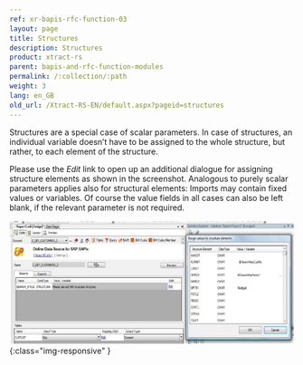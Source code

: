 ```yaml
---
ref: xr-bapis-rfc-function-03
layout: page
title: Structures
description: Structures
product: xtract-rs
parent: bapis-and-rfc-function-modules
permalink: /:collection/:path
weight: 3
lang: en_GB
old_url: /Xtract-RS-EN/default.aspx?pageid=structures
---
```


Structures are a special case of scalar parameters. In case of structures, an individual variable doesn’t have to be assigned to the whole structure, but rather, to each element of the structure.

Please use the *Edit* link to open up an additional dialogue for assigning structure elements as shown in the screenshot. Analogous to purely scalar parameters applies also for structural elements: Imports may contain fixed values or variables. Of course the value fields in all cases can also be left blank, if the relevant parameter is not required.

![BAPI-Structure](/img/content/BAPI-Structure.png){:class="img-responsive" }